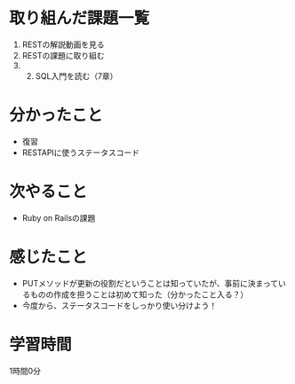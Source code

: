 # 取り組んだ課題一覧
1. RESTの解説動画を見る
1. RESTの課題に取り組む
2. 2. SQL入門を読む（7章）
 
# 分かったこと
- 復習
- RESTAPIに使うステータスコード
# 次やること
- Ruby on Railsの課題
# 感じたこと
- PUTメソッドが更新の役割だということは知っていたが、事前に決まっているものの作成を担うことは初めて知った（分かったこと入る？）
- 今度から、ステータスコードをしっかり使い分けよう！
# 学習時間
1時間0分